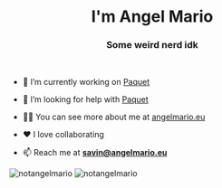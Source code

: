 <h1 align="center">I'm Angel Mario</h1>
<h3 align="center">Some weird nerd idk</h3>

<br/>

- 🔭 I’m currently working on [Paquet](https://paquet.ro)

- 🤝 I’m looking for help with [Paquet](https://paquet.ro)

- 👨‍💻 You can see more about me at [angelmario.eu](https://angelmario.eu)

- ❤️ I love collaborating

- 📫 Reach me at **savin@angelmario.eu**

<img src="https://github-readme-stats.vercel.app/api/top-langs?username=notangelmario&show_icons=true&locale=en&layout=compact" alt="notangelmario" />
<img src="https://github-readme-stats.vercel.app/api?username=notangelmario&show_icons=true&locale=en" alt="notangelmario" />
